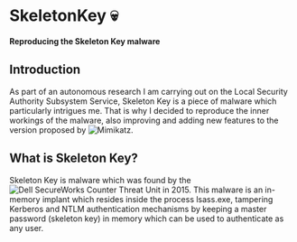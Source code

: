 # SkeletonKey 💀
__Reproducing the Skeleton Key malware__

## Introduction
As part of an autonomous research I am carrying out on the Local Security Authority Subsystem Service, Skeleton Key is a piece of malware which particularly intrigues me. That is why I decided to reproduce the inner workings of the malware, also improving and adding new features to the version proposed by ![Mimikatz](https://github.com/gentilkiwi/mimikatz).

## What is Skeleton Key?
Skeleton Key is malware which was found by the ![Dell SecureWorks Counter Threat Unit](https://www.secureworks.com/research/skeleton-key-malware-analysis) in 2015. This malware is an in-memory implant which resides inside the process lsass.exe, tampering Kerberos and NTLM authentication mechanisms by keeping a master password (skeleton key) in memory which can be used to authenticate as any user.